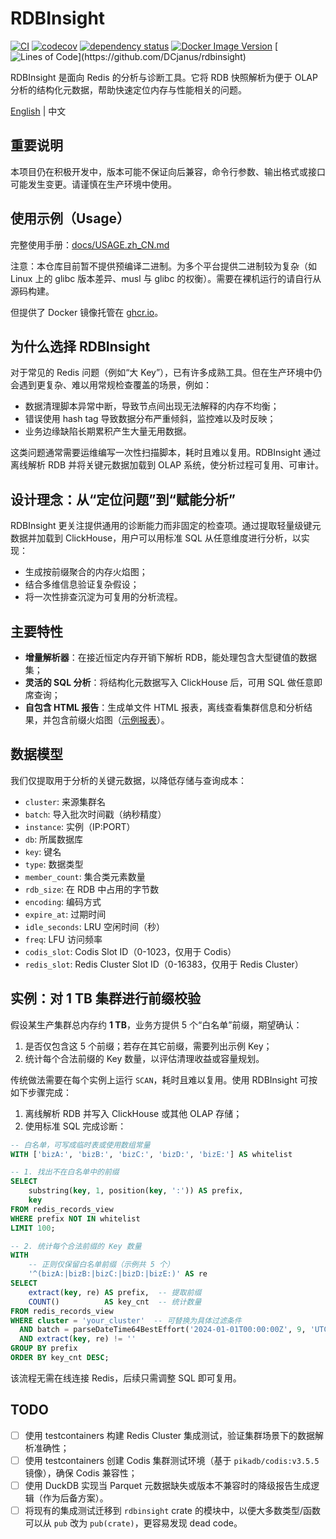 # RDBInsight

[![CI](https://github.com/DCjanus/rdbinsight/actions/workflows/ci.yml/badge.svg)](https://github.com/DCjanus/rdbinsight/actions/workflows/ci.yml)
[![codecov](https://codecov.io/gh/DCjanus/rdbinsight/graph/badge.svg?token=KXVIGig53g)](https://codecov.io/gh/DCjanus/rdbinsight)
[![dependency status](https://deps.rs/repo/github/dcjanus/rdbinsight/status.svg)](https://deps.rs/repo/github/dcjanus/rdbinsight)
[![Docker Image Version](https://ghcr-badge.egpl.dev/dcjanus/rdbinsight/latest_tag?color=%2344cc11&ignore=latest&label=docker+image&trim=)](https://github.com/DCjanus/rdbinsight/pkgs/container/rdbinsight)
[![Lines of Code](https://tokei.rs/b1/github/DCjanus/rdbinsight?)](https://github.com/DCjanus/rdbinsight)

RDBInsight 是面向 Redis 的分析与诊断工具。它将 RDB 快照解析为便于 OLAP 分析的结构化元数据，帮助快速定位内存与性能相关的问题。

[English](README.md) | 中文

## 重要说明

本项目仍在积极开发中，版本可能不保证向后兼容，命令行参数、输出格式或接口可能发生变更。请谨慎在生产环境中使用。

## 使用示例（Usage）

完整使用手册：[docs/USAGE.zh_CN.md](docs/USAGE.zh_CN.md)

注意：本仓库目前暂不提供预编译二进制。为多个平台提供二进制较为复杂（如 Linux 上的 glibc 版本差异、musl 与 glibc 的权衡）。需要在裸机运行的请自行从源码构建。

但提供了 Docker 镜像托管在 [ghcr.io](https://github.com/DCjanus/rdbinsight/pkgs/container/rdbinsight)。

## 为什么选择 RDBInsight

对于常见的 Redis 问题（例如“大 Key”），已有许多成熟工具。但在生产环境中仍会遇到更复杂、难以用常规检查覆盖的场景，例如：

- 数据清理脚本异常中断，导致节点间出现无法解释的内存不均衡；
- 错误使用 hash tag 导致数据分布严重倾斜，监控难以及时反映；
- 业务边缘缺陷长期累积产生大量无用数据。

这类问题通常需要运维编写一次性扫描脚本，耗时且难以复用。RDBInsight 通过离线解析 RDB 并将关键元数据加载到 OLAP 系统，使分析过程可复用、可审计。

## 设计理念：从“定位问题”到“赋能分析”

RDBInsight 更关注提供通用的诊断能力而非固定的检查项。通过提取轻量级键元数据并加载到 ClickHouse，用户可以用标准 SQL 从任意维度进行分析，以实现：

- 生成按前缀聚合的内存火焰图；
- 结合多维信息验证复杂假设；
- 将一次性排查沉淀为可复用的分析流程。

## 主要特性

- **增量解析器**：在接近恒定内存开销下解析 RDB，能处理包含大型键值的数据集；
- **灵活的 SQL 分析**：将结构化元数据写入 ClickHouse 后，可用 SQL 做任意即席查询；
- **自包含 HTML 报告**：生成单文件 HTML 报表，离线查看集群信息和分析结果，并包含前缀火焰图（[示例报表](https://dcjanus.github.io/rdbinsight/)）。

## 数据模型

我们仅提取用于分析的关键元数据，以降低存储与查询成本：

- `cluster`: 来源集群名
- `batch`: 导入批次时间戳（纳秒精度）
- `instance`: 实例（IP:PORT）
- `db`: 所属数据库
- `key`: 键名
- `type`: 数据类型
- `member_count`: 集合类元素数量
- `rdb_size`: 在 RDB 中占用的字节数
- `encoding`: 编码方式
- `expire_at`: 过期时间
- `idle_seconds`: LRU 空闲时间（秒）
- `freq`: LFU 访问频率
- `codis_slot`: Codis Slot ID（0-1023，仅用于 Codis）
- `redis_slot`: Redis Cluster Slot ID（0-16383，仅用于 Redis Cluster）

## 实例：对 1 TB 集群进行前缀校验

假设某生产集群总内存约 **1 TB**，业务方提供 5 个“白名单”前缀，期望确认：

1. 是否仅包含这 5 个前缀；若存在其它前缀，需要列出示例 Key；
2. 统计每个合法前缀的 Key 数量，以评估清理收益或容量规划。

传统做法需要在每个实例上运行 `SCAN`，耗时且难以复用。使用 RDBInsight 可按如下步骤完成：

1. 离线解析 RDB 并写入 ClickHouse 或其他 OLAP 存储；
2. 使用标准 SQL 完成诊断：

```sql
-- 白名单，可写成临时表或使用数组常量
WITH ['bizA:', 'bizB:', 'bizC:', 'bizD:', 'bizE:'] AS whitelist

-- 1. 找出不在白名单中的前缀
SELECT
    substring(key, 1, position(key, ':')) AS prefix,
    key
FROM redis_records_view
WHERE prefix NOT IN whitelist
LIMIT 100;

-- 2. 统计每个合法前缀的 Key 数量
WITH
    -- 正则仅保留白名单前缀（示例共 5 个）
    '^(bizA:|bizB:|bizC:|bizD:|bizE:)' AS re
SELECT
    extract(key, re) AS prefix,  -- 提取前缀
    COUNT()          AS key_cnt  -- 统计数量
FROM redis_records_view
WHERE cluster = 'your_cluster'  -- 可替换为具体过滤条件
  AND batch = parseDateTime64BestEffort('2024-01-01T00:00:00Z', 9, 'UTC') -- 指定批次
  AND extract(key, re) != ''
GROUP BY prefix
ORDER BY key_cnt DESC;
```

该流程无需在线连接 Redis，后续只需调整 SQL 即可复用。

## TODO

- [ ] 使用 testcontainers 构建 Redis Cluster 集成测试，验证集群场景下的数据解析准确性；
- [ ] 使用 testcontainers 创建 Codis 集群测试环境（基于 `pikadb/codis:v3.5.5` 镜像），确保 Codis 兼容性；
- [ ] 使用 DuckDB 实现当 Parquet 元数据缺失或版本不兼容时的降级报告生成逻辑（作为后备方案）。
- [ ] 将现有的集成测试迁移到 `rdbinsight` crate 的模块中，以便大多数类型/函数可以从 `pub` 改为 `pub(crate)`，更容易发现 dead code。
